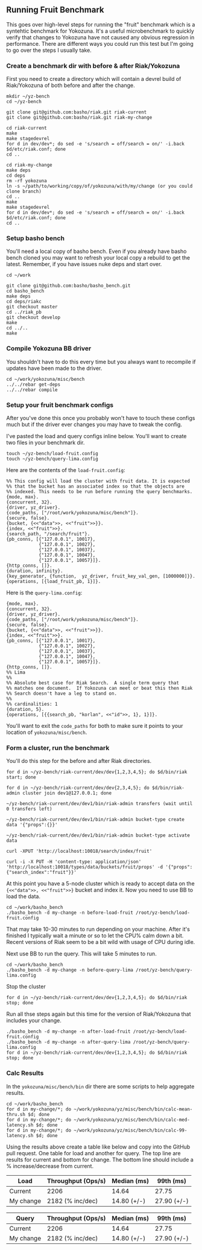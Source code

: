 Running Fruit Benchmark
-----------------------

This goes over high-level steps for running the "fruit" benchmark
which is a syntehtic benchmark for Yokozuna. It's a useful
microbenchmark to quickly verify that changes to Yokozuna have not
caused any obvious regression in performance. There are different ways
you could run this test but I'm going to go over the steps I usually
take.

### Create a benchmark dir with before & after Riak/Yokozuna ###

First you need to create a directory which will contain a devrel build
of Riak/Yokozuna of both before and after the change.

```
mkdir ~/yz-bench
cd ~/yz-bench

git clone git@github.com:basho/riak.git riak-current
git clone git@github.com:basho/riak.git riak-my-change

cd riak-current
make
make stagedevrel
for d in dev/dev*; do sed -e 's/search = off/search = on/' -i.back $d/etc/riak.conf; done
cd ..

cd riak-my-change
make deps
cd deps
rm -rf yokozuna
ln -s ~/path/to/working/copy/of/yokozuna/with/my/change (or you could clone branch)
cd ..
make
make stagedevrel
for d in dev/dev*; do sed -e 's/search = off/search = on/' -i.back $d/etc/riak.conf; done
cd ..
```

### Setup basho bench ###

You'll need a local copy of basho bench. Even if you already have
basho bench cloned you may want to refresh your local copy a rebuild
to get the latest.  Remember, if you have issues nuke deps and start
over.

```
cd ~/work

git clone git@github.com:basho/basho_bench.git
cd basho_bench
make deps
cd deps/riakc
git checkout master
cd ../riak_pb
git checkout develop
make
cd ../..
make
```

### Compile Yokozuna BB driver ###

You shouldn't have to do this every time but you always want to
recompile if updates have been made to the driver.

```
cd ~/work/yokozuna/misc/bench
../../rebar get-deps
../../rebar compile
```

### Setup your fruit benchmark configs ###

After you've done this once you probably won't have to touch these
configs much but if the driver ever changes you may have to tweak the
config.

I've pasted the load and query configs inline below. You'll want to
create two files in your benchmark dir.

```
touch ~/yz-bench/load-fruit.config
touch ~/yz-bench/query-lima.config
```

Here are the contents of the `load-fruit.config`:

```
%% This config will load the cluster with fruit data. It is expected
%% that the bucket has an associated index so that the objects are
%% indexed. This needs to be run before running the query benchmarks.
{mode, max}.
{concurrent, 32}.
{driver, yz_driver}.
{code_paths, ["/root/work/yokozuna/misc/bench"]}.
{secure, false}.
{bucket, {<<"data">>, <<"fruit">>}}.
{index, <<"fruit">>}.
{search_path, "/search/fruit"}.
{pb_conns, [{"127.0.0.1", 10017},
            {"127.0.0.1", 10027},
            {"127.0.0.1", 10037},
            {"127.0.0.1", 10047},
            {"127.0.0.1", 10057}]}.
{http_conns, []}.
{duration, infinity}.
{key_generator, {function,  yz_driver, fruit_key_val_gen, [1000000]}}.
{operations, [{load_fruit_pb, 1}]}.
```

Here is the `query-lima.config`:

```
{mode, max}.
{concurrent, 32}.
{driver, yz_driver}.
{code_paths, ["/root/work/yokozuna/misc/bench"]}.
{secure, false}.
{bucket, {<<"data">>, <<"fruit">>}}.
{index, <<"fruit">>}.
{pb_conns, [{"127.0.0.1", 10017},
            {"127.0.0.1", 10027},
            {"127.0.0.1", 10037},
            {"127.0.0.1", 10047},
            {"127.0.0.1", 10057}]}.
{http_conns, []}.
%% Lima
%%
%% Absolute best case for Riak Search.  A single term query that
%% matches one document.  If Yokozuna can meet or beat this then Riak
%% Search doesn't have a leg to stand on.
%%
%% cardinalities: 1
{duration, 5}.
{operations, [{{search_pb, "korlan", <<"id">>, 1}, 1}]}.
```

You'll want to exit the `code_paths` for both to make sure it points
to your location of `yokozuna/misc/bench`.


### Form a cluster, run the benchmark ###

You'll do this step for the before and after Riak directories.

```
for d in ~/yz-bench/riak-current/dev/dev{1,2,3,4,5}; do $d/bin/riak start; done

for d in ~/yz-bench/riak-current/dev/dev{2,3,4,5}; do $d/bin/riak-admin cluster join dev1@127.0.0.1; done

~/yz-bench/riak-current/dev/dev1/bin/riak-admin transfers (wait until 0 transfers left)

~/yz-bench/riak-current/dev/dev1/bin/riak-admin bucket-type create data '{"props":{}}'

~/yz-bench/riak-current/dev/dev1/bin/riak-admin bucket-type activate data

curl -XPUT 'http://localhost:10018/search/index/fruit'

curl -i -X PUT -H 'content-type: application/json' 'http://localhost:10018/types/data/buckets/fruit/props' -d '{"props":{"search_index":"fruit"}}'
```

At this point you have a 5-node cluster which is ready to accept data
on the `{<<"data">>, <<"fruit">>}` bucket and index it. Now you need
to use BB to load the data.

```
cd ~/work/basho_bench
./basho_bench -d my-change -n before-load-fruit /root/yz-bench/load-fruit.config
```

That may take 10-30 minutes to run depending on your machine. After
it's finished I typically wait a minute or so to let the CPU% calm
down a bit. Recent versions of Riak seem to be a bit wild with usage
of CPU during idle.

Next use BB to run the query. This will take 5 minutes to run.

```
cd ~/work/basho_bench
./basho_bench -d my-change -n before-query-lima /root/yz-bench/query-lima.config
```

Stop the cluster

```
for d in ~/yz-bench/riak-current/dev/dev{1,2,3,4,5}; do $d/bin/riak stop; done
```

Run all thse steps again but this time for the version of
Riak/Yokozuna that includes your change.

```
./basho_bench -d my-change -n after-load-fruit /root/yz-bench/load-fruit.config
./basho_bench -d my-change -n after-query-lima /root/yz-bench/query-lima.config
for d in ~/yz-bench/riak-current/dev/dev{1,2,3,4,5}; do $d/bin/riak stop; done
```

### Calc Results ###

In the `yokozuna/misc/bench/bin` dir there are some scripts to help
aggregate results.

```
cd ~/work/basho_bench
for d in my-change/*; do ~/work/yokozuna/yz/misc/bench/bin/calc-mean-thru.sh $d; done
for d in my-change/*; do ~/work/yokozuna/yz/misc/bench/bin/calc-med-latency.sh $d; done
for d in my-change/*; do ~/work/yokozuna/yz/misc/bench/bin/calc-99-latency.sh $d; done
```

Using the results above create a table like below and copy into the
GitHub pull request. One table for load and another for query. The top
line are results for current and bottom for change. The bottom line
should include a % increase/decrease from current.


| Load     | Throughput (Ops/s) | Median (ms)     | 99th (ms)       |
|----------|--------------------|-----------------|-----------------|
|Current   | 2206               | 14.64           | 27.75           |
|My change | 2182 (% inc/dec)   | 14.80 (+/-)     | 27.90 (+/-)     |

| Query    | Throughput (Ops/s) | Median (ms)     | 99th (ms)       |
|----------|--------------------|-----------------|-----------------|
|Current   | 2206               | 14.64           | 27.75           |
|My change | 2182 (% inc/dec)   | 14.80 (+/-)     | 27.90 (+/-)     |

